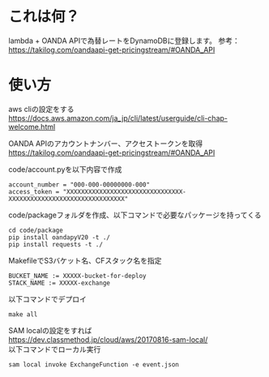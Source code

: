 # これは何？

lambda + OANDA APIで為替レートをDynamoDBに登録します。
参考：https://takilog.com/oandaapi-get-pricingstream/#OANDA_API

# 使い方

aws cliの設定をする
https://docs.aws.amazon.com/ja_jp/cli/latest/userguide/cli-chap-welcome.html


OANDA APIのアカウントナンバー、アクセストークンを取得
https://takilog.com/oandaapi-get-pricingstream/#OANDA_API

code/account.pyを以下内容で作成

```
account_number = "000-000-00000000-000"
access_token = "XXXXXXXXXXXXXXXXXXXXXXXXXXXXXXXX-XXXXXXXXXXXXXXXXXXXXXXXXXXXXXXXX"
```

code/packageフォルダを作成、以下コマンドで必要なパッケージを持ってくる

```
cd code/package
pip install oandapyV20 -t ./
pip install requests -t ./
```

MakefileでS3バケット名、CFスタック名を指定

```
BUCKET_NAME := XXXXX-bucket-for-deploy
STACK_NAME := XXXXX-exchange
```

以下コマンドでデプロイ
```
make all
```

SAM localの設定をすれば  
https://dev.classmethod.jp/cloud/aws/20170816-sam-local/  
以下コマンドでローカル実行
```
sam local invoke ExchangeFunction -e event.json
```
